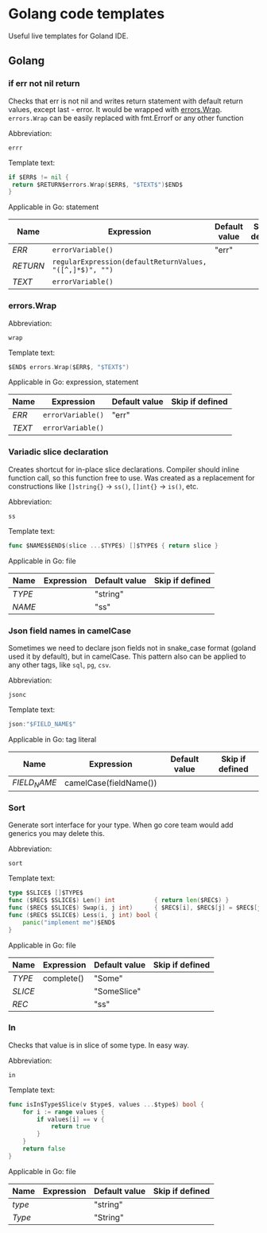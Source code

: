 # Golang code templates
Useful live templates for Goland IDE.

## Golang
### if err not nil return  
Checks that err is not nil and writes return statement with default return values, except last - error. It would be wrapped with [errors.Wrap](https://godoc.org/github.com/pkg/errors#Wrap).
`errors.Wrap` can be easily replaced with fmt.Errorf or any other function

Abbreviation: 
```
errr
```
Template text:
```go
if $ERR$ != nil {
 return $RETURN$errors.Wrap($ERR$, "$TEXT$")$END$
}
```
Applicable in Go: statement

| Name     | Expression                                               | Default value | Skip if defined |
|----------|----------------------------------------------------------|---------------|-----------------|
| $ERR$    | `errorVariable()`                                        | "err"         |                 |
| $RETURN$ | `regularExpression(defaultReturnValues, "([^,]*$)", "")` |               |                 |
| $TEXT$   | `errorVariable()`                                        |               |                 |


### errors.Wrap  
Abbreviation: 
```
wrap
```
Template text:
```go
$END$ errors.Wrap($ERR$, "$TEXT$")
```
Applicable in Go: expression, statement

| Name     | Expression                                                     | Default value | Skip if defined |
|----------|----------------------------------------------------------------|---------------|-----------------|
| $ERR$    | `errorVariable()`                                              | "err"         |                 |
| $TEXT$   | `errorVariable()`                                              |               |                 |

### Variadic slice declaration
Creates shortcut for in-place slice declarations. Compiler should inline function call, so this function free to use.
Was created as a replacement for constructions like `[]string{}` -> `ss()`, `[]int{}` -> `is()`, etc. 

Abbreviation:
```
ss
```
Template text:
```go
func $NAME$$END$(slice ...$TYPE$) []$TYPE$ { return slice }
```
Applicable in Go: file

| Name     | Expression                                                     | Default value | Skip if defined |
|----------|----------------------------------------------------------------|---------------|-----------------|
| $TYPE$   |                                                                | "string"      |                 |
| $NAME$   |                                                                | "ss"          |                 |

### Json field names in camelCase
Sometimes we need to declare json fields not in snake_case format (goland used it by default), but in camelCase.
This pattern also can be applied to any other tags, like `sql`, `pg`, `csv`.

Abbreviation:
```
jsonc
```
Template text:
```go
json:"$FIELD_NAME$"
```
Applicable in Go: tag literal

| Name         | Expression                                                     | Default value | Skip if defined |
|--------------|----------------------------------------------------------------|---------------|-----------------|
| $FIELD_NAME$ | camelCase(fieldName())                                         |               |                 |

### Sort
Generate sort interface for your type. When go core team would add generics you may delete this.

Abbreviation:
```
sort
```
Template text:
```go
type $SLICE$ []$TYPE$
func ($REC$ $SLICE$) Len() int           { return len($REC$) }
func ($REC$ $SLICE$) Swap(i, j int)      { $REC$[i], $REC$[j] = $REC$[j], $REC$[i] }
func ($REC$ $SLICE$) Less(i, j int) bool {
    panic("implement me")$END$
}
```
Applicable in Go: file

| Name     | Expression                                                     | Default value | Skip if defined |
|----------|----------------------------------------------------------------|---------------|-----------------|
| $TYPE$   | complete()                                                     | "Some"        |                 |
| $SLICE$  |                                                                | "SomeSlice"   |                 |
| $REC$    |                                                                | "ss"          |                 |

### In
Checks that value is in slice of some type. In easy way.

Abbreviation:
```
in
```

Template text:
```go
func isIn$Type$Slice(v $type$, values ...$type$) bool {
	for i := range values {
		if values[i] == v {
			return true
		}
	}
	return false
}
```

Applicable in Go: file

| Name     | Expression                                                     | Default value | Skip if defined |
|----------|----------------------------------------------------------------|---------------|-----------------|
| $type$   |                                                                | "string"      |                 |
| $Type$   |                                                                | "String"      |                 |
